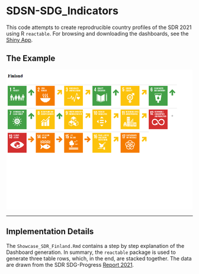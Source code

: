 # SDSN-SDG_Indicators
 
This code attempts to create reprodrucible country profiles of the SDR 2021 using R `reactable`. For browsing and downloading the dashboards, see the [Shiny App](https://pcschreiber1.shinyapps.io/sdg_dashboard_shiny/).

## The Example
![Finland](files/image/Finland_snapshot.png?raw=true)

---
## Implementation Details
The `Showcase_SDR_Finland.Rmd` contains a step by step explanation of the Dashboard generation. In summary, the `reactable` package is used to generate three table rows, which, in the end, are stacked together. The data are drawn from the SDR SDG-Progress [Report 2021](https://www.sdgindex.org/reports/).